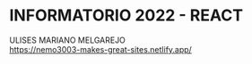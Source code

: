 # INFORMATORIO 2022 - REACT

ULISES MARIANO MELGAREJO
<br/>
https://nemo3003-makes-great-sites.netlify.app/
